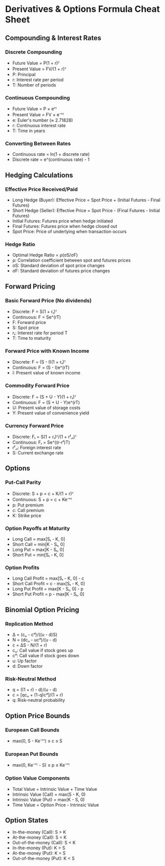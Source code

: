 # Derivatives & Options Formula Cheat Sheet

## Compounding & Interest Rates

### Discrete Compounding
- Future Value = P(1 + r)ᵀ
- Present Value = FV/(1 + r)ᵀ
- P: Principal
- r: Interest rate per period
- T: Number of periods

### Continuous Compounding
- Future Value = P × eʳᵀ
- Present Value = FV × e⁻ʳᵀ
- e: Euler's number (≈ 2.71828)
- r: Continuous interest rate
- T: Time in years

### Converting Between Rates
- Continuous rate = ln(1 + discrete rate)
- Discrete rate = e^(continuous rate) - 1

## Hedging Calculations

### Effective Price Received/Paid
- Long Hedge (Buyer): Effective Price = Spot Price + (Initial Futures - Final Futures)
- Short Hedge (Seller): Effective Price = Spot Price - (Final Futures - Initial Futures)
- Initial Futures: Futures price when hedge initiated
- Final Futures: Futures price when hedge closed out
- Spot Price: Price of underlying when transaction occurs

### Hedge Ratio
- Optimal Hedge Ratio = ρ(σS/σF)
- ρ: Correlation coefficient between spot and futures prices
- σS: Standard deviation of spot price changes
- σF: Standard deviation of futures price changes

## Forward Pricing

### Basic Forward Price (No dividends)
- Discrete: F = S(1 + rₜ)ᵀ
- Continuous: F = Se^(rT)
- F: Forward price
- S: Spot price
- rₜ: Interest rate for period T
- T: Time to maturity

### Forward Price with Known Income
- Discrete: F = (S - I)(1 + rₜ)ᵀ
- Continuous: F = (S - I)e^(rT)
- I: Present value of known income

### Commodity Forward Price
- Discrete: F = (S + U - Y)(1 + rₜ)ᵀ
- Continuous: F = (S + U - Y)e^(rT)
- U: Present value of storage costs
- Y: Present value of convenience yield

### Currency Forward Price
- Discrete: Fₜ = S(1 + rₜ)ᵀ/(1 + rᶠ,ₜ)ᵀ
- Continuous: Fₜ = Se^((r-rᶠ)T)
- rᶠ,ₜ: Foreign interest rate
- S: Current exchange rate

## Options

### Put-Call Parity
- Discrete: S + p = c + K/(1 + r)ᵀ
- Continuous: S + p = c + Ke⁻ʳᵀ
- p: Put premium
- c: Call premium
- K: Strike price

### Option Payoffs at Maturity
- Long Call = max[Sₜ - K, 0]
- Short Call = min[K - Sₜ, 0]
- Long Put = max[K - Sₜ, 0]
- Short Put = min[Sₜ - K, 0]

### Option Profits
- Long Call Profit = max[Sₜ - K, 0] - c
- Short Call Profit = c - max[Sₜ - K, 0]
- Long Put Profit = max[K - Sₜ, 0] - p
- Short Put Profit = p - max[K - Sₜ, 0]

## Binomial Option Pricing

### Replication Method
- Δ = (cᵤ - cᵈ)/((u - d)S)
- N = (dcᵤ - ucᵈ)/(u - d)
- c = ΔS - N/(1 + r)
- cᵤ: Call value if stock goes up
- cᵈ: Call value if stock goes down
- u: Up factor
- d: Down factor

### Risk-Neutral Method
- q = ((1 + r) - d)/(u - d)
- c = [qcᵤ + (1-q)cᵈ]/(1 + r)
- q: Risk-neutral probability

## Option Price Bounds

### European Call Bounds
- max(0, S - Ke⁻ʳᵀ) ≤ c ≤ S

### European Put Bounds
- max(0, Ke⁻ʳᵀ - S) ≤ p ≤ Ke⁻ʳᵀ

### Option Value Components
- Total Value = Intrinsic Value + Time Value
- Intrinsic Value (Call) = max(S - K, 0)
- Intrinsic Value (Put) = max(K - S, 0)
- Time Value = Option Price - Intrinsic Value

## Option States
- In-the-money (Call): S > K
- At-the-money (Call): S = K
- Out-of-the-money (Call): S < K
- In-the-money (Put): K > S
- At-the-money (Put): K = S
- Out-of-the-money (Put): K < S
